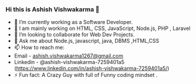 ### Hi this is Ashish Vishwakarma 👋

- 🔭 I’m currently working as a Software Developer.
- 🌱 I am mainly working on HTML, CSS, JavaScript, Node.js, PHP , Laravel
- 👯 I’m looking to collaborate for Web Dev Projects.
- 💬 Ask me about Node.js, javascript, java, DBMS ,HTML,CSS 
- 📫 How to reach me:
- Email - ashish.vishwakarma1267@gmail.com
- Linkedin - @ashish-vishwakarma-7259401a5
(https://www.linkedin.com/in/ashish-vishwakarma-7259401a5/)
- ⚡ Fun fact: A Crazy Guy with full of Funny coding mindset .

